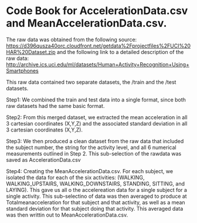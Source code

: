 # Code Book for AccelerationData.csv and MeanAccelerationData.csv.

The raw data was obtained from the following source:  https://d396qusza40orc.cloudfront.net/getdata%2Fprojectfiles%2FUCI%20HAR%20Dataset.zip
and the following link to a detailed description of the raw data: http://archive.ics.uci.edu/ml/datasets/Human+Activity+Recognition+Using+Smartphones

This raw data contained two separate datasets, the /train and the /test datasets.  

Step1:  We combined the train and test data into a single format, since both raw datasets had the same basic format.

Step2:  From this merged dataset, we extracted the mean acceleration in all 3 cartesian coordinates (X,Y,Z) and the associated standard deviation 
in all 3 cartesian coordinates (X,Y,Z).

Step3:  We then produced a clean dataset from the raw data that included the subject number, the string for the activity level, and all 6 numerical
measurements outlined in Step 2.  This sub-selection of the rawdata was saved as AccelerationData.csv

Step4:  Creating the MeanAccelerationData.csv.  For each subject, we isolated the data for each of the six activities: (WALKING, WALKING_UPSTAIRS,
WALKING_DOWNSTAIRS, STANDING, SITTING, and LAYING).  This gave us all o the accelereation data for a single subject for a single activity.  This
sub-selectino of data was then averaged to produce at Totalmeanacceleration for that subject and that activity, as well as a mean
standard deviation for that subject doing that activity.  This averaged data was then writtin out to MeanAccelerationData.csv.
